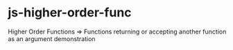 # js-higher-order-func
Higher Order Functions => Functions returning or accepting another function as an argument demonstration
